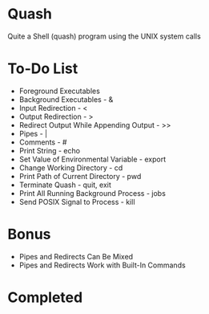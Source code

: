 # Quash
Quite a Shell (quash) program using the UNIX system calls

# To-Do List
- Foreground Executables
- Background Executables - &
- Input Redirection - <
- Output Redirection - >
- Redirect Output While Appending Output - >>
- Pipes - |
- Comments - #
- Print String - echo
- Set Value of Environmental Variable - export
- Change Working Directory - cd
- Print Path of Current Directory - pwd
- Terminate Quash - quit, exit
- Print All Running Background Process - jobs
- Send POSIX Signal to Process - kill

# Bonus
- Pipes and Redirects Can Be Mixed
- Pipes and Redirects Work with Built-In Commands

# Completed

